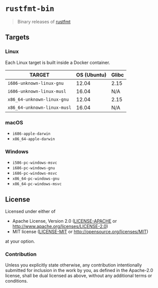 # `rustfmt-bin`

> Binary releases of [rustfmt]

[rustfmt]: https://github.com/rust-lang-nursery/rustfmt

## Targets

### Linux

Each Linux target is built inside a Docker container.

| TARGET                            | OS (Ubuntu) | Glibc |
|-----------------------------------|-------------|-------|
| `i686-unknown-linux-gnu`          |       12.04 |  2.15 |
| `i686-unknown-linux-musl`         |       16.04 |   N/A |
| `x86_64-unknown-linux-gnu`        |       12.04 |  2.15 |
| `x86_64-unknown-linux-musl`       |       16.04 |   N/A |

### macOS

- `i686-apple-darwin`
- `x86_64-apple-darwin`

### Windows

- `i586-pc-windows-msvc`
- `i686-pc-windows-gnu`
- `i686-pc-windows-msvc`
- `x86_64-pc-windows-gnu`
- `x86_64-pc-windows-msvc`

## License

Licensed under either of

- Apache License, Version 2.0 ([LICENSE-APACHE](LICENSE-APACHE) or
  http://www.apache.org/licenses/LICENSE-2.0)
- MIT license ([LICENSE-MIT](LICENSE-MIT) or http://opensource.org/licenses/MIT)

at your option.

### Contribution

Unless you explicitly state otherwise, any contribution intentionally submitted
for inclusion in the work by you, as defined in the Apache-2.0 license, shall be
dual licensed as above, without any additional terms or conditions.
